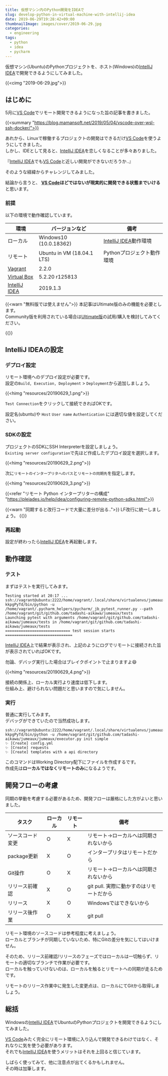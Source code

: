 ```yaml
---
title: 仮想マシン内のPython開発をIDEAで
slug: develop-python-in-virtual-machine-with-intellij-idea
date: 2019-06-29T19:28:42+09:00
thumbnailImage: images/cover/2019-06-29.jpg
categories:
  - engineering
tags:
  - python
  - idea
  - pycharm
---
```


仮想マシン(Ubuntu)のPythonプロジェクトを、ホスト(Windows)の[IntelliJ IDEA]で開発できるようにしてみました。

<!--more-->

{{<cimg "2019-06-29.jpg">}}

<!--toc-->


はじめに
--------

5月に[VS Code]でリモート開発できるようになった旨の記事を書きました。

{{<summary "https://blog.mamansoft.net/2019/05/04/vscode-over-wsl-ssh-docker/">}}

あれから、Linuxで稼働するプロジェクトの開発はできるだけ[VS Code]を使うようにしてきました。  
しかし、IDEとして見ると、[IntelliJ IDEA]を恋しくなることが多々ありました。

『[IntelliJ IDEA]でも[VS Code]と近しい開発ができないだろうか..』

そのような経緯からチャレンジしてみました。

結論から言うと、 **[VS Code]ほどではないが現実的に開発できる状態までいける** と思います。


### 前提

以下の環境で動作確認しています。

|      環境       |       バージョンなど       |            備考            |
| --------------- | -------------------------- | -------------------------- |
| ローカル        | Windows10 (10.0.18362)     | [IntelliJ IDEA]動作環境    |
| リモート        | Ubuntu in VM (18.04.1 LTS) | Pythonプロジェクト動作環境 |
| [Vagrant]       | 2.2.0                      |                            |
| [Virtual Box]   | 5.2.20 r125813             |                            |
| [IntelliJ IDEA] | 2019.1.3                   |                            |

{{<warn "無料版では使えません">}}
本記事はUltimate版のみの機能を必要とします。  
Community版を利用されている場合は[Ultimate版]の試用/購入を検討してみてください。

[Ultimate版]: https://www.jetbrains.com/idea/buy/#personal?billing=yearly
{{</warn>}}


IntelliJ IDEAの設定
-------------------

### デプロイ設定

リモート環境へのデプロイ設定が必要です。  
設定の`Build, Execution, Deployment` > `Deployment`から追加しましょう。

{{<himg "resources/20190629_1.png">}}

`Test Connection`をクリックして接続できればOKです。

設定名(ubuntu)や `Host` `User name` `Authentication` には適切な値を設定してください。


### SDKの設定

プロジェクトのSDKにSSH Interpreterを設定しましょう。  
`Existing server configuration`で先ほど作成したデプロイ設定を選択します。

{{<himg "resources/20190629_2.png">}}

次に`リモートのインタープリタへのパス`と`リモートの同期先`を指定します。

{{<himg "resources/20190629_3.png">}}

{{<refer "リモート Python インタープリターの構成" "https://pleiades.io/help/idea/configuring-remote-python-sdks.html">}}

{{<warn "同期すると改行コードで大量に差分が出る..">}}
LF改行に統一しましょう。
{{</warn>}}


### 再起動

設定が終わったら[IntelliJ IDEA]を再起動します。


動作確認
--------

### テスト

まずはテストを実行してみます。

```
Testing started at 20:17 ...
ssh://vagrant@ubuntu:2222/home/vagrant/.local/share/virtualenvs/jumeaux-kkpgPyTd/bin/python -u /home/vagrant/.pycharm_helpers/pycharm/_jb_pytest_runner.py --path /home/vagrant/git/github.com/tadashi-aikawa/jumeaux/tests
Launching pytest with arguments /home/vagrant/git/github.com/tadashi-aikawa/jumeaux/tests in /home/vagrant/git/github.com/tadashi-aikawa/jumeaux/tests
============================= test session starts ==============================
```

[IntelliJ IDEA]上で結果が表示され、上記のようにログでリモートに接続された旨が表示されていればOKです。

勿論、デバッグ実行した場合はブレイクポイントで止まりますよ😄

{{<himg "resources/20190629_4.png">}}

接続の関係上、ローカル実行より速度は低下します。  
仕組み上、避けられない問題だと思いますので気にしません。


### 実行

普通に実行してみます。  
デバッグができていたので当然成功します。

```
ssh://vagrant@ubuntu:2222/home/vagrant/.local/share/virtualenvs/jumeaux-kkpgPyTd/bin/python -u /home/vagrant/git/github.com/tadashi-aikawa/jumeaux/jumeaux/executor.py init simple
✨ [Create] config.yml
✨ [Create] requests
✨ [Create] templates with a api directory
```

このコマンドはWorking Directory配下にファイルを作成するです。  
作成先は**ローカルではなくリモートのみ**になるようです。


開発フローの考慮
----------------

同期の挙動を考慮する必要があるため、開発フローは厳格にした方がよいと思いました。

|      タスク      | ローカル | リモート |                   備考                   |
| ---------------- | -------- | -------- | ---------------------------------------- |
| ソースコード変更 | O        | X        | リモート→ローカルへは同期されないから    |
| package更新      | X        | O        | インタープリタはリモートだから           |
| Git操作          | O        | X        | リモート→ローカルへは同期されないから    |
| リリース前確認   | X        | O        | git pull. 実際に動かすのはリモートだから |
| リリース         | X        | O        | Windowsではできないから                  |
| リリース後作業   | O        | X        | git pull                                 |

リモート環境のソースコードは参考程度に考えましょう。  
ローカルとブランチが同期していないため、特にGitの差分を気にしてはいけません。

そのため、リリース前確認/リリースのフェーズではローカルは一切触らず、リモートの適切なブランチで作業が必要です。  
ローカルを触っていけないのは、ローカルを触るとリモートへの同期が走るためです。

リモートのリリース作業中に発生した変更点は、ローカルにてGitから取得しましょう。


総括
----

Windowsの[IntelliJ IDEA]でUbuntuのPythonプロジェクトを開発できるようにしてみました。

[VS Code]みたく完全にリモート環境に入り込んで開発できるわけではなく、それなりに気を使う必要があります。  
それでも[IntelliJ IDEA]を使うメリットはそれを上回ると信じています。

しばらく使ってみて、他に注意点が出てくるかもしれません。  
その時は加筆します。

[IntelliJ IDEA]: https://www.jetbrains.com/idea/
[VS Code]: https://code.visualstudio.com/
[Vagrant]: https://www.vagrantup.com/
[Virtual Box]: https://www.virtualbox.org/
